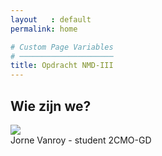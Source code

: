 ```yaml
---
layout   : default
permalink: home

# Custom Page Variables
# ─────────────────────
title: Opdracht NMD-III
---
```


Wie zijn we?
------------

<div class="begin">
  <div class="wij">
    <img src="..\1819-nmd3-project-gr-07\docs\assets\images\jornevanroy.jpg" class="voorstelling-pic">
    <div class="naam">Jorne Vanroy - student 2CMO-GD
    </div>
  </div>
</div>
